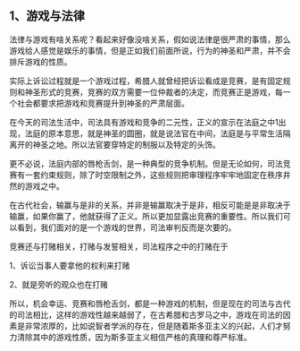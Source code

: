 <h2>1、游戏与法律</h2><p data-pid="xrMOPtlb">法律与游戏有啥关系呢？看起来好像没啥关系，假如说法律是很严肃的事情，那么游戏给人感觉是娱乐的事情，但是正如我们前面所说，行为的神圣和严肃，并不会排斥游戏的性质。</p><p data-pid="vP0rhnnq">实际上诉讼过程就是一个游戏过程，希腊人就曾经把诉讼看成是竞赛，是有固定规则和神圣形式的竞赛，竞赛的双方需要一位仲裁者的决定，而竞赛正是游戏，每一个社会都要求把游戏和竞赛提升到神圣的严肃层面。</p><p data-pid="ujbDNQ4f">在今天的司法生活中，司法具有游戏和竞争的二元性，正义的宣示在法庭之中1出现，法庭的原本意思，就是神圣的圆圈，就是说法官在中间，法庭是与平常生活隔离开的神圣之地。所以法官要穿特定的制服以及特定的头饰。</p><p data-pid="YcIAS2jy">更不必说，法庭内部的唇枪舌剑，是一种典型的竞争机制。但是无论如何，司法竞赛有一套约束规则，除了时空限制之外，这些规则把审理程序牢牢地固定在秩序井然的游戏之中。</p><p data-pid="GlqJDvNA">在古代社会，输赢与是非的关系，并非是输赢取决于是非，相反可能是是非取决于输赢，如果你赢了，他就获得了正义。所以更加显露出竞赛的重要性。所以我们可以看到，我们面对的是一个游戏的世界，司法审判反而是次要的。</p><p data-pid="x45tNUzN">竞赛还与打赌相关，打赌与发誓相关，司法程序之中的打赌在于</p><p data-pid="wTUVVGbb">1、诉讼当事人要拿他的权利来打赌</p><p data-pid="zB-eQBSl">2、就是旁听的观众也在打赌</p><p data-pid="KSdVC9I1">所以，机会幸运、竞赛和唇枪舌剑，都是一种游戏的机制，但是现在的司法与古代的司法相比，这样的游戏性越来越弱了，在古希腊和古罗马之中，游戏在司法的因素是非常浓厚的，比如说智者学派的存在，但是随着斯多亚主义的兴起，人们才努力清除其中的游戏性质，因为斯多亚主义相信严格的真理和尊严标准。</p><p></p>